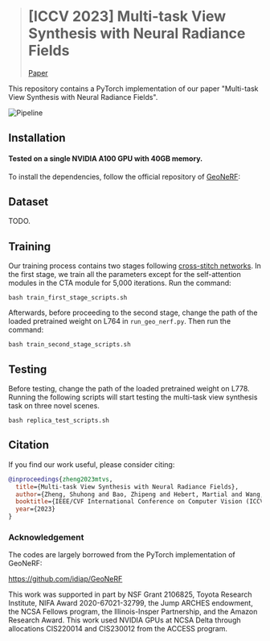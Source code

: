> # [ICCV 2023] Multi-task View Synthesis with Neural Radiance Fields <br>
> [Paper](https://arxiv.org/abs/2206.04669)

This repository contains a PyTorch implementation of our paper "Multi-task View Synthesis with Neural Radiance Fields".

![Pipeline](figs/pipeline.png)

## Installation

#### Tested on a single NVIDIA A100 GPU with 40GB memory.

To install the dependencies, follow the official repository of [GeoNeRF](https://github.com/idiap/GeoNeRF):

## Dataset

TODO.

## Training

Our training process contains two stages following [cross-stitch networks](https://openaccess.thecvf.com/content_cvpr_2016/papers/Misra_Cross-Stitch_Networks_for_CVPR_2016_paper.pdf). In the first stage, we train all the parameters except for the self-attention modules in the CTA module for 5,000 iterations. Run the command:

```
bash train_first_stage_scripts.sh
```

Afterwards, before proceeding to the second stage, change the path of the loaded pretrained weight on L764 in `run_geo_nerf.py`. Then run the command:

```
bash train_second_stage_scripts.sh
```


## Testing

Before testing, change the path of the loaded pretrained weight on L778. Running the following scripts will start testing the multi-task view synthesis task 
on three novel scenes. 

```
bash replica_test_scripts.sh
```

## Citation
If you find our work useful, please consider citing:
```BibTeX
@inproceedings{zheng2023mtvs,
  title={Multi-task View Synthesis with Neural Radiance Fields},
  author={Zheng, Shuhong and Bao, Zhipeng and Hebert, Martial and Wang, Yu-Xiong},
  booktitle={IEEE/CVF International Conference on Computer Vision (ICCV)},
  year={2023}
}
```

### Acknowledgement
The codes are largely borrowed from the PyTorch implementation of GeoNeRF:

https://github.com/idiap/GeoNeRF

This work was supported in part by NSF Grant 2106825, Toyota Research Institute, NIFA Award 2020-67021-32799, the Jump ARCHES endowment, the NCSA Fellows program, the Illinois-Insper Partnership, and the Amazon Research Award. This work used NVIDIA GPUs at NCSA Delta through allocations CIS220014 and CIS230012 from the ACCESS program.